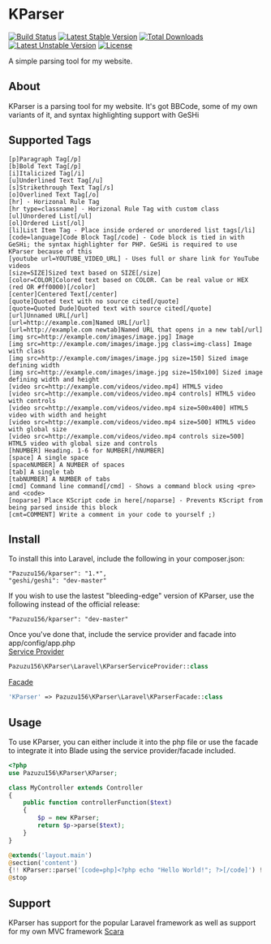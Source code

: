 # KParser
[![Build Status](https://travis-ci.org/pazuzu156/KParser.svg?branch=master)](https://travis-ci.org/pazuzu156/KParser)
[![Latest Stable Version](https://poser.pugx.org/pazuzu156/kparser/v/stable)](https://packagist.org/packages/pazuzu156/kparser)
[![Total Downloads](https://poser.pugx.org/pazuzu156/kparser/downloads)](https://packagist.org/packages/pazuzu156/kparser)
[![Latest Unstable Version](https://poser.pugx.org/pazuzu156/kparser/v/unstable)](https://packagist.org/packages/pazuzu156/kparser)
[![License](https://poser.pugx.org/pazuzu156/kparser/license)](https://packagist.org/packages/pazuzu156/kparser)

A simple parsing tool for my website.

## About
KParser is a parsing tool for my website. It's got BBCode, some of my own variants of it, and syntax highlighting support with GeSHi

## Supported Tags
```
[p]Paragraph Tag[/p]  
[b]Bold Text Tag[/p]  
[i]Italicized Tag[/i]  
[u]Underlined Text Tag[/u]  
[s]Strikethrough Text Tag[/s]  
[o]Overlined Text Tag[/o]  
[hr] - Horizonal Rule Tag  
[hr type=classname] - Horizonal Rule Tag with custom class  
[ul]Unordered List[/ul]  
[ol]Ordered List[/ol]  
[li]List Item Tag - Place inside ordered or unordered list tags[/li]  
[code=language]Code Block Tag[/code] - Code block is tied in with GeSHi; the syntax highlighter for PHP. GeSHi is required to use KParser because of this  
[youtube url=YOUTUBE_VIDEO_URL] - Uses full or share link for YouTube videos  
[size=SIZE]Sized text based on SIZE[/size]
[color=COLOR]Colored text based on COLOR. Can be real value or HEX (red OR #ff0000)[/color]
[center]Centered Text[/center]
[quote]Quoted text with no source cited[/quote]
[quote=Quoted Dude]Quoted text with source cited[/quote]
[url]Unnamed URL[/url]
[url=http://example.com]Named URL[/url]
[url=http://example.com newtab]Named URL that opens in a new tab[/url]
[img src=http://example.com/images/image.jpg] Image
[img src=http://example.com/images/image.jpg class=img-class] Image with class
[img src=http://example.com/images/image.jpg size=150] Sized image defining width
[img src=http://example.com/images/image.jpg size=150x100] Sized image defining width and height
[video src=http://example.com/videos/video.mp4] HTML5 video
[video src=http://example.com/videos/video.mp4 controls] HTML5 video with controls
[video src=http://example.com/videos/video.mp4 size=500x400] HTML5 video with width and height
[video src=http://example.com/videos/video.mp4 size=500] HTML5 video with global size
[video src=http://example.com/videos/video.mp4 controls size=500] HTML5 video with global size and controls
[hNUMBER] Heading. 1-6 for NUMBER[/hNUMBER]
[space] A single space
[spaceNUMBER] A NUMBER of spaces
[tab] A single tab
[tabNUMBER] A NUMBER of tabs
[cmd] Command line command[/cmd] - Shows a command block using <pre> and <code>
[noparse] Place KScript code in here[/noparse] - Prevents KScript from being parsed inside this block 
[cmt=COMMENT] Write a comment in your code to yourself ;)  
```


## Install
To install this into Laravel, include the following in your composer.json:  
```
"Pazuzu156/kparser": "1.*",
"geshi/geshi": "dev-master"
```

If you wish to use the lastest "bleeding-edge" version of KParser, use the following instead of the official release:  
```
"Pazuzu156/kparser": "dev-master"
```

Once you've done that, include the service provider and facade into app/config/app.php  
<u>Service Provider</u>  
```php
Pazuzu156\KParser\Laravel\KParserServiceProvider::class
```
<u>Facade</u>
```php
'KParser' => Pazuzu156\KParser\Laravel\KParserFacade::class
```

## Usage
To use KParser, you can either include it into the php file or use the facade to integrate it into Blade using the service provider/facade included.
```php
<?php
use Pazuzu156\KParser\KParser;

class MyController extends Controller
{
    public function controllerFunction($text)
    {
    	$p = new KParser;
        return $p->parse($text);
    }
}

```

```php
@extends('layout.main')
@section('content')
{!! KParser::parse('[code=php]<?php echo "Hello World!"; ?>[/code]') !!}
@stop
```

## Support
KParser has support for the popular Laravel framework as well as support for my own MVC framework [Scara](https://github.com/ScaraMVC/Scara)
